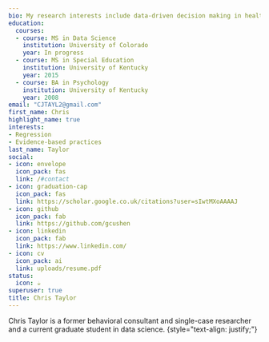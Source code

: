 ```yaml
---
bio: My research interests include data-driven decision making in health care.
education:
  courses:
  - course: MS in Data Science
    institution: University of Colorado
    year: In progress
  - course: MS in Special Education
    institution: University of Kentucky
    year: 2015
  - course: BA in Psychology
    institution: University of Kentucky
    year: 2008
email: "CJTAYL2@gmail.com"
first_name: Chris
highlight_name: true
interests:
- Regression
- Evidence-based practices
last_name: Taylor
social:
- icon: envelope
  icon_pack: fas
  link: /#contact
- icon: graduation-cap
  icon_pack: fas
  link: https://scholar.google.co.uk/citations?user=sIwtMXoAAAAJ
- icon: github
  icon_pack: fab
  link: https://github.com/gcushen
- icon: linkedin
  icon_pack: fab
  link: https://www.linkedin.com/
- icon: cv
  icon_pack: ai
  link: uploads/resume.pdf
status:
  icon: ☕️
superuser: true
title: Chris Taylor
---
```


Chris Taylor is a former behavioral consultant and single-case researcher and a current graduate student in data science.
{style="text-align: justify;"}
